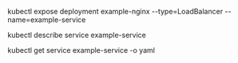 kubectl expose deployment example-nginx --type=LoadBalancer --name=example-service

kubectl describe service example-service

kubectl get service example-service -o yaml
